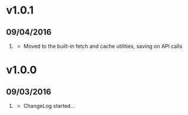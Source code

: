 # v1.0.1
##  09/04/2016

1. [](#improved)
    * Moved to the built-in fetch and cache utilities, saving on API calls

# v1.0.0
##  09/03/2016

1. [](#new)
    * ChangeLog started...
